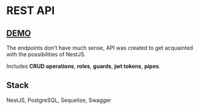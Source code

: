 # REST API

## [DEMO](https://backend-nestjs-one.vercel.app/api/docs)

The endpoints don't have much sense,
API was created to get acquainted with the possibilities of NestJS.

Includes **CRUD operations**, **roles**, **guards**, **jwt tokens**, **pipes**.

## Stack

NestJS, PostgreSQL, Sequelize, Swagger
